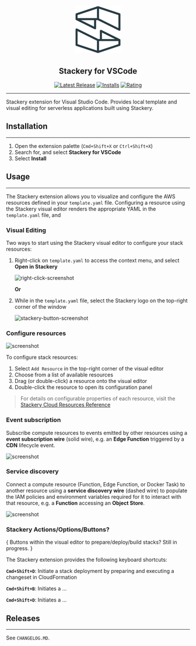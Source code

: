 <h1 align="center"><img src="./media/icon.png" alt="Logo" height="128" /></h1>
<h2 align="center">Stackery for VSCode</h2>
<div align="center">

  [![Latest Release](https://vsmarketplacebadge.apphb.com/version-short/kumar-harsh.graphql-for-vscode.svg)](https://marketplace.visualstudio.com/items?itemName=kumar-harsh.graphql-for-vscode)
  [![Installs](https://vsmarketplacebadge.apphb.com/installs-short/kumar-harsh.graphql-for-vscode.svg)](https://marketplace.visualstudio.com/items?itemName=kumar-harsh.graphql-for-vscode)
  [![Rating](https://vsmarketplacebadge.apphb.com/rating-short/kumar-harsh.graphql-for-vscode.svg)](https://marketplace.visualstudio.com/items?itemName=kumar-harsh.graphql-for-vscode)

</div>

<hr>

Stackery extension for Visual Studio Code. Provides local template and visual editing for serverless applications built using Stackery.

## Installation

<hr>

1. Open the extension palette (`Cmd+Shift+X` or `Ctrl+Shift+X`)
2. Search for, and select __Stackery for VSCode__
3. Select __Install__

## Usage

<hr>

The Stackery extension allows you to visualize and configure the AWS resources defined in your `template.yaml` file. Configuring a resource using the Stackery visual editor renders the appropriate YAML in the `template.yaml` file, and

### Visual Editing

Two ways to start using the Stackery visual editor to configure your stack resources:

1. Right-click on `template.yaml` to access the context menu, and select __Open in Stackery__

    ![right-click-screenshot](./right-click-screenshot.png)

    __Or__

2. While in the `template.yaml` file, select the Stackery logo on the top-right corner of the window

    ![stackery-button-screenshot](logo-button-screenshot.png)

### Configure resources

![screenshot](ui-screenshot.png)

To configure stack resources:

1. Select `Add Resource` in the top-right corner of the visual editor
2. Choose from a list of available resources
3. Drag (or double-click) a resource onto the visual editor
4. Double-click the resource to open its configuration panel

> For details on configurable properties of each resource, visit the <a href="https://docs.stackery.io/docs/api/nodes/Function/" target="_blank" alt="">Stackery Cloud Resources Reference</a>

### Event subscription

Subscribe compute resources to events emitted by other resources using a __event subscription wire__ (solid wire), e.g. an __Edge Function__ triggered by a __CDN__ lifecycle event.

![screenshot](ui-screenshot.png)

### Service discovery

Connect a compute resource (Function, Edge Function, or Docker Task) to another resource using a __service discovery wire__ (dashed wire) to populate the IAM policies and environment variables required for it to interact with that resource, e.g. a __Function__ accessing an __Object Store__.

![screenshot](ui-screenshot.png)

### Stackery Actions/Options/Buttons?

{ Buttons within the visual editor to prepare/deploy/build stacks? Still in progress. }

The Stackery extension provides the following keyboard shortcuts:

__`Cmd+Shift+D`__: Initiate a stack deployment by preparing and executing a changeset in CloudFormation

__`Cmd+Shift+B`__: Initiates a ...

__`Cmd+Shift+D`__: Initiates a ...

## Releases

<hr>

See `CHANGELOG.MD`.
